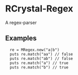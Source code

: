 # RCrystal-Regex
A regex-parser

## Examples
```
  re = MRegex.new("a|b")
  puts re.match("aa") // false
  puts re.match("ab") // false
  puts re.match("a") // true
  puts re.match("b") // true
```
